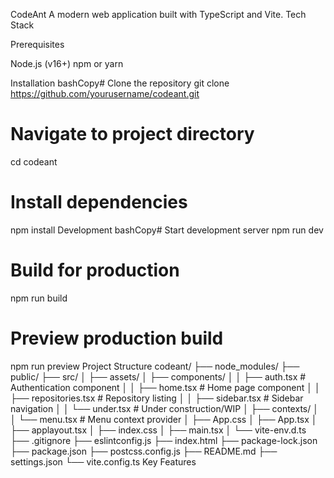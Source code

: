 CodeAnt
A modern web application built with TypeScript and Vite.
Tech Stack


Prerequisites

Node.js (v16+)
npm or yarn

Installation
bashCopy# Clone the repository
git clone https://github.com/yourusername/codeant.git

# Navigate to project directory
cd codeant

# Install dependencies
npm install
Development
bashCopy# Start development server
npm run dev

# Build for production
npm run build

# Preview production build
npm run preview
Project Structure
codeant/
├── node_modules/
├── public/
├── src/
│   ├── assets/
│   ├── components/
│   │   ├── auth.tsx     # Authentication component
│   │   ├── home.tsx     # Home page component
│   │   ├── repositories.tsx # Repository listing
│   │   ├── sidebar.tsx  # Sidebar navigation
│   │   └── under.tsx    # Under construction/WIP
│   ├── contexts/
│   │   └── menu.tsx     # Menu context provider
│   ├── App.css
│   ├── App.tsx
│   ├── applayout.tsx
│   ├── index.css
│   ├── main.tsx
│   └── vite-env.d.ts
├── .gitignore
├── eslintconfig.js
├── index.html
├── package-lock.json
├── package.json
├── postcss.config.js
├── README.md
├── settings.json
└── vite.config.ts
Key Features

